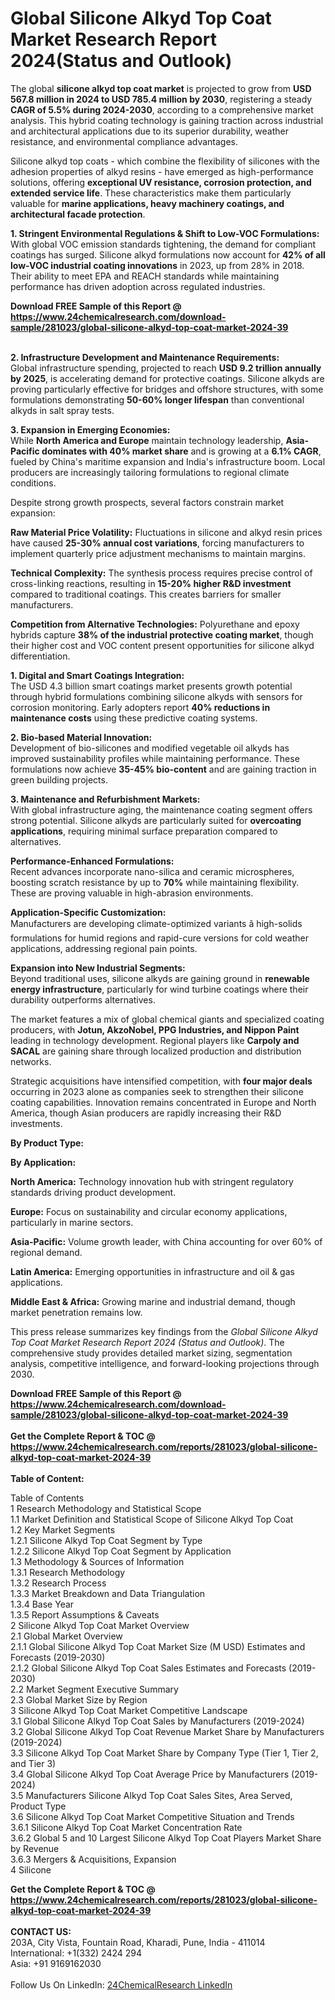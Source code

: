 <h1>Global Silicone Alkyd Top Coat Market Research Report 2024(Status and Outlook)</h1><p>The global <strong>silicone alkyd top coat market</strong> is projected to grow from <strong>USD 567.8 million in 2024 to USD 785.4 million by 2030</strong>, registering a steady <strong>CAGR of 5.5% during 2024-2030</strong>, according to a comprehensive market analysis. This hybrid coating technology is gaining traction across industrial and architectural applications due to its superior durability, weather resistance, and environmental compliance advantages.</p><p>Silicone alkyd top coats - which combine the flexibility of silicones with the adhesion properties of alkyd resins - have emerged as high-performance solutions, offering <strong>exceptional UV resistance, corrosion protection, and extended service life</strong>. These characteristics make them particularly valuable for <strong>marine applications, heavy machinery coatings, and architectural facade protection</strong>.</p><p><strong>1. Stringent Environmental Regulations &amp; Shift to Low-VOC Formulations:</strong><br>
With global VOC emission standards tightening, the demand for compliant coatings has surged. Silicone alkyd formulations now account for <strong>42% of all low-VOC industrial coating innovations</strong> in 2023, up from 28% in 2018. Their ability to meet EPA and REACH standards while maintaining performance has driven adoption across regulated industries.</p><div><b>Download FREE Sample of this Report @ 
            <a href="https://www.24chemicalresearch.com/download-sample/281023/global-silicone-alkyd-top-coat-market-2024-39">
            https://www.24chemicalresearch.com/download-sample/281023/global-silicone-alkyd-top-coat-market-2024-39</a></b></div><br><p><strong>2. Infrastructure Development and Maintenance Requirements:</strong><br>
Global infrastructure spending, projected to reach <strong>USD 9.2 trillion annually by 2025</strong>, is accelerating demand for protective coatings. Silicone alkyds are proving particularly effective for bridges and offshore structures, with some formulations demonstrating <strong>50-60% longer lifespan</strong> than conventional alkyds in salt spray tests.</p><p><strong>3. Expansion in Emerging Economies:</strong><br>
While <strong>North America and Europe</strong> maintain technology leadership, <strong>Asia-Pacific dominates with 40% market share</strong> and is growing at a <strong>6.1% CAGR</strong>, fueled by China's maritime expansion and India's infrastructure boom. Local producers are increasingly tailoring formulations to regional climate conditions.</p><p>Despite strong growth prospects, several factors constrain market expansion:</p><p><strong>Raw Material Price Volatility:</strong> Fluctuations in silicone and alkyd resin prices have caused <strong>25-30% annual cost variations</strong>, forcing manufacturers to implement quarterly price adjustment mechanisms to maintain margins.</p><p><strong>Technical Complexity:</strong> The synthesis process requires precise control of cross-linking reactions, resulting in <strong>15-20% higher R&amp;D investment</strong> compared to traditional coatings. This creates barriers for smaller manufacturers.</p><p><strong>Competition from Alternative Technologies:</strong> Polyurethane and epoxy hybrids capture <strong>38% of the industrial protective coating market</strong>, though their higher cost and VOC content present opportunities for silicone alkyd differentiation.</p><p><strong>1. Digital and Smart Coatings Integration:</strong><br>
The USD 4.3 billion smart coatings market presents growth potential through hybrid formulations combining silicone alkyds with sensors for corrosion monitoring. Early adopters report <strong>40% reductions in maintenance costs</strong> using these predictive coating systems.</p><p><strong>2. Bio-based Material Innovation:</strong><br>
Development of bio-silicones and modified vegetable oil alkyds has improved sustainability profiles while maintaining performance. These formulations now achieve <strong>35-45% bio-content</strong> and are gaining traction in green building projects.</p><p><strong>3. Maintenance and Refurbishment Markets:</strong><br>
With global infrastructure aging, the maintenance coating segment offers strong potential. Silicone alkyds are particularly suited for <strong>overcoating applications</strong>, requiring minimal surface preparation compared to alternatives.</p><p><strong>Performance-Enhanced Formulations:</strong><br>
	Recent advances incorporate nano-silica and ceramic microspheres, boosting scratch resistance by up to <strong>70%</strong> while maintaining flexibility. These are proving valuable in high-abrasion environments.</p><p><strong>Application-Specific Customization:</strong><br>
	Manufacturers are developing climate-optimized variants â high-solids formulations for humid regions and rapid-cure versions for cold weather applications, addressing regional pain points.</p><p><strong>Expansion into New Industrial Segments:</strong><br>
	Beyond traditional uses, silicone alkyds are gaining ground in <strong>renewable energy infrastructure</strong>, particularly for wind turbine coatings where their durability outperforms alternatives.</p><p>The market features a mix of global chemical giants and specialized coating producers, with <strong>Jotun, AkzoNobel, PPG Industries, and Nippon Paint</strong> leading in technology development. Regional players like <strong>Carpoly and SACAL</strong> are gaining share through localized production and distribution networks.</p><p>Strategic acquisitions have intensified competition, with <strong>four major deals</strong> occurring in 2023 alone as companies seek to strengthen their silicone coating capabilities. Innovation remains concentrated in Europe and North America, though Asian producers are rapidly increasing their R&amp;D investments.</p><p><strong>By Product Type:</strong></p><p><strong>By Application:</strong></p><p><strong>North America:</strong> Technology innovation hub with stringent regulatory standards driving product development.</p><p><strong>Europe:</strong> Focus on sustainability and circular economy applications, particularly in marine sectors.</p><p><strong>Asia-Pacific:</strong> Volume growth leader, with China accounting for over 60% of regional demand.</p><p><strong>Latin America:</strong> Emerging opportunities in infrastructure and oil &amp; gas applications.</p><p><strong>Middle East &amp; Africa:</strong> Growing marine and industrial demand, though market penetration remains low.</p><p>This press release summarizes key findings from the <em>Global Silicone Alkyd Top Coat Market Research Report 2024 (Status and Outlook)</em>. The comprehensive study provides detailed market sizing, segmentation analysis, competitive intelligence, and forward-looking projections through 2030.</p><div><b>Download FREE Sample of this Report @ 
            <a href="https://www.24chemicalresearch.com/download-sample/281023/global-silicone-alkyd-top-coat-market-2024-39">
            https://www.24chemicalresearch.com/download-sample/281023/global-silicone-alkyd-top-coat-market-2024-39</a></b></div><br><div><b>Get the Complete Report & TOC @ 
            <a href="https://www.24chemicalresearch.com/reports/281023/global-silicone-alkyd-top-coat-market-2024-39">
            https://www.24chemicalresearch.com/reports/281023/global-silicone-alkyd-top-coat-market-2024-39</a></b></div><br>
            <b>Table of Content:</b><p>Table of Contents<br />
 1 Research Methodology and Statistical Scope<br />
 1.1 Market Definition and Statistical Scope of Silicone Alkyd Top Coat<br />
 1.2 Key Market Segments<br />
 1.2.1 Silicone Alkyd Top Coat Segment by Type<br />
 1.2.2 Silicone Alkyd Top Coat Segment by Application<br />
 1.3 Methodology & Sources of Information<br />
 1.3.1 Research Methodology<br />
 1.3.2 Research Process<br />
 1.3.3 Market Breakdown and Data Triangulation<br />
 1.3.4 Base Year<br />
 1.3.5 Report Assumptions & Caveats<br />
 2 Silicone Alkyd Top Coat Market Overview<br />
 2.1 Global Market Overview<br />
 2.1.1 Global Silicone Alkyd Top Coat Market Size (M USD) Estimates and Forecasts (2019-2030)<br />
 2.1.2 Global Silicone Alkyd Top Coat Sales Estimates and Forecasts (2019-2030)<br />
 2.2 Market Segment Executive Summary<br />
 2.3 Global Market Size by Region<br />
 3 Silicone Alkyd Top Coat Market Competitive Landscape<br />
 3.1 Global Silicone Alkyd Top Coat Sales by Manufacturers (2019-2024)<br />
 3.2 Global Silicone Alkyd Top Coat Revenue Market Share by Manufacturers (2019-2024)<br />
 3.3 Silicone Alkyd Top Coat Market Share by Company Type (Tier 1, Tier 2, and Tier 3)<br />
 3.4 Global Silicone Alkyd Top Coat Average Price by Manufacturers (2019-2024)<br />
 3.5 Manufacturers Silicone Alkyd Top Coat Sales Sites, Area Served, Product Type<br />
 3.6 Silicone Alkyd Top Coat Market Competitive Situation and Trends<br />
 3.6.1 Silicone Alkyd Top Coat Market Concentration Rate<br />
 3.6.2 Global 5 and 10 Largest Silicone Alkyd Top Coat Players Market Share by Revenue<br />
 3.6.3 Mergers & Acquisitions, Expansion<br />
 4 Silicone </p><div><b>Get the Complete Report & TOC @ 
            <a href="https://www.24chemicalresearch.com/reports/281023/global-silicone-alkyd-top-coat-market-2024-39">
            https://www.24chemicalresearch.com/reports/281023/global-silicone-alkyd-top-coat-market-2024-39</a></b></div><br><b>CONTACT US:</b><br>
            203A, City Vista, Fountain Road, Kharadi, Pune, India - 411014<br>
            International: +1(332) 2424 294<br>
            Asia: +91 9169162030 <br><br>
            Follow Us On LinkedIn: <a href="https://www.linkedin.com/company/24chemicalresearch/">24ChemicalResearch LinkedIn</a>